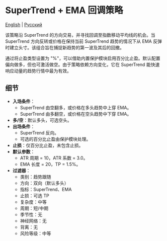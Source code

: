 # SuperTrend + EMA 回调策略
[English](README.md) | [Русский](README_ru.md)

该策略沿 SuperTrend 的方向交易，并寻找回调至指数移动平均线的机会。当 SuperTrend 方向反转或价格在保持当前 SuperTrend 趋势的情况下从 EMA 反弹时建立头寸。该组合旨在捕捉新趋势的第一波及其后的回撤。

通过将止盈类型设置为 "%"，可以借助内置保护模块启用百分比止盈。默认配置偏向做多，但也可激活做空。由于策略依赖方向变化，它在 SuperTrend 能快速响应动量的趋势行情中最为有效。

## 细节

- **入场条件**：
  - SuperTrend 由空翻多，或价格在多头趋势中上穿 EMA。
  - SuperTrend 由多翻空，或价格在空头趋势中下穿 EMA。
- **多/空**：默认多头，可选空头。
- **出场条件**：
  - SuperTrend 反向。
  - 可选的百分比止盈由保护模块处理。
- **止损**：仅百分比止盈，未包含止损。
- **默认参数**：
  - ATR 周期 = 10，ATR 系数 = 3.0。
  - EMA 长度 = 20，TP = 1.5%。
- **过滤器**：
  - 类别：趋势跟随
  - 方向：双向（默认多头）
  - 指标：SuperTrend、EMA
  - 止损：可选 TP
  - 复杂度：中等
  - 周期：短/中期
  - 季节性：无
  - 神经网络：无
  - 背离：无
  - 风险等级：中等
